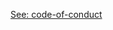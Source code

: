 [See: code-of-conduct](../../../open-education-api.github.io/blob/main/governance/code-of-conduct.md ":include")
